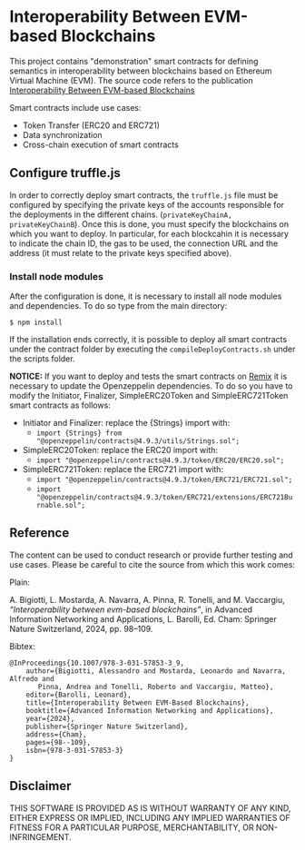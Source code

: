 # Interoperability Between EVM-based Blockchains

This project contains "demonstration" smart contracts for defining semantics in interoperability between blockchains based on Ethereum Virtual Machine (EVM). The source code refers to the publication [Interoperability Between EVM-based Blockchains](https://link.springer.com/chapter/10.1007/978-3-031-57853-3_9)

Smart contracts include use cases:
- Token Transfer (ERC20 and ERC721)
- Data synchronization
- Cross-chain execution of smart contracts

## Configure truffle.js
In order to correctly deploy smart contracts, the ```truffle.js``` file must be configured by specifying the private keys of the accounts responsible for the deployments in the different chains. (```privateKeyChainA, privateKeyChainB```). Once this is done, you must specify the blockchains on which you want to deploy. In particular, for each blockcahin it is necessary to indicate the chain ID, the gas to be used, the connection URL and the address (it must relate to the private keys specified above).

### Install node modules
After the configuration is done, it is necessary to install all node modules and dependencies. To do so type from the main directory:
```
$ npm install
```
If the installation ends correctly, it is possible to deploy all smart contracts under the contract folder by executing the ```compileDeployContracts.sh``` under the scripts folder.

**NOTICE:** If you want to deploy and tests the smart contracts on [Remix](https://remix.ethereum.org) it is necessary to update the Openzeppelin dependencies. To do so you have to modify the Initiator, Finalizer, SimpleERC20Token and SimpleERC721Token smart contracts as follows:
- Initiator and Finalizer: replace the {Strings} import with:
  - ```import {Strings} from "@openzeppelin/contracts@4.9.3/utils/Strings.sol";```
- SimpleERC20Token: replace the ERC20 import with:
  - ```import "@openzeppelin/contracts@4.9.3/token/ERC20/ERC20.sol";```
- SimpleERC721Token: replace the ERC721 import with:
  - ```import "@openzeppelin/contracts@4.9.3/token/ERC721/ERC721.sol";```
  - ```import "@openzeppelin/contracts@4.9.3/token/ERC721/extensions/ERC721Burnable.sol";```

## Reference

The content can be used to conduct research or provide further testing and use cases. Please be careful to cite the source from which this work comes:

Plain:

A. Bigiotti, L. Mostarda, A. Navarra, A. Pinna, R. Tonelli, and M. Vaccargiu, *“Interoperability between evm-based blockchains”*, in Advanced Information Networking and Applications, L. Barolli, Ed. Cham: Springer Nature Switzerland, 2024, pp. 98–109.

Bibtex:

```
@InProceedings{10.1007/978-3-031-57853-3_9,
    author={Bigiotti, Alessandro and Mostarda, Leonardo and Navarra, Alfredo and
       Pinna, Andrea and Tonelli, Roberto and Vaccargiu, Matteo},
    editor={Barolli, Leonard},
    title={Interoperability Between EVM-Based Blockchains},
    booktitle={Advanced Information Networking and Applications},
    year={2024},
    publisher={Springer Nature Switzerland},
    address={Cham},
    pages={98--109},
    isbn={978-3-031-57853-3}
}
```
## Disclaimer
THIS SOFTWARE IS PROVIDED AS IS WITHOUT WARRANTY OF ANY KIND, EITHER EXPRESS OR IMPLIED, INCLUDING ANY IMPLIED WARRANTIES OF FITNESS FOR A PARTICULAR PURPOSE, MERCHANTABILITY, OR NON-INFRINGEMENT.
